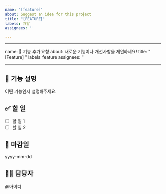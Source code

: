 ```yaml
---
name: "[feature]"
about: Suggest an idea for this project
title: "[FEATURE]"
labels: 개발
assignees: ''

---
```


---
name: 📌 기능 추가 요청
about: 새로운 기능이나 개선사항을 제안하세요!
title: "[Feature] "
labels: feature
assignees: ''

---

## 📌 기능 설명
어떤 기능인지 설명해주세요.

## ✅ 할 일
- [ ] 할 일 1
- [ ] 할 일 2

## 📅 마감일
yyyy-mm-dd

## 👨‍💻 담당자
@아이디

